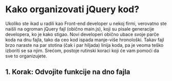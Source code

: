 # Kako organizovati jQuery kod?

Ukoliko ste ikad u radili kao Front-end developer u nekoj firmi, verovatno ste naišli na ogroman jQuery fajl (obično main.js), koji su pisale generacije developera, ko je kako stigao. Novi developeri obično ubace svoje parče koda na dnu fajla, tako da ceo kod ispada manje-više hronološki. Takav fajl brzo naraste na par stotina (čak i par hiljada) linija koda, pa je veoma teško izboriti se sa njim. Srećom, postoje rutinski koraci koji će vam pomoći da sve to organizujete.

## 1. Korak: Odvojite funkcije na dno fajla

